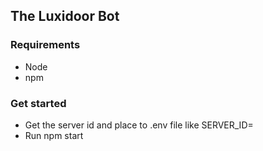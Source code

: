 ## The Luxidoor Bot

### Requirements

* Node
* npm

### Get started

* Get the server id and place to .env file like SERVER_ID=<YOUR SERVER ID>
* Run npm start
